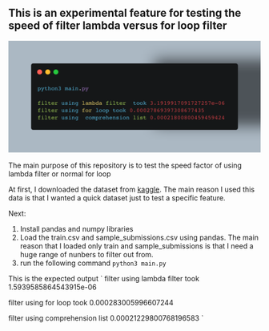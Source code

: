 ## This is an experimental feature for testing the speed of filter lambda versus for loop filter

![image-results](/results.png)

The main purpose of this repository is to test the speed factor of using lambda filter or normal for loop

At first, I downloaded the dataset from [kaggle](https://www.kaggle.com/competitions/house-prices-advanced-regression-techniques/data). The main reason I used this data is that I wanted a quick dataset just to test a specific feature.

Next:
1. Install pandas and numpy libraries
2. Load the train.csv and sample_submissions.csv using pandas. The main reason that I loaded only train and sample_submissions is that I need a huge range of nunbers to filter out from.
3. run the following command 
    `
    python3 main.py
    `

This is the expected output
`
filter using lambda filter  took 1.5939585864543915e-06

filter using for loop took 0.000283005996607244

filter using  comprehension list 0.00021229800768196583 
`
